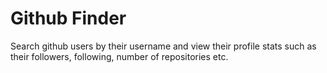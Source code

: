 # Github Finder

Search github users by their username and view their profile stats such as their followers, following, number of repositories etc.
